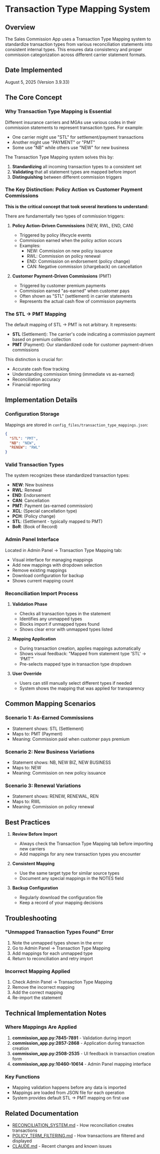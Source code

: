 # Transaction Type Mapping System

## Overview
The Sales Commission App uses a Transaction Type Mapping system to standardize transaction types from various reconciliation statements into consistent internal types. This ensures data consistency and proper commission categorization across different carrier statement formats.

## Date Implemented
August 5, 2025 (Version 3.9.33)

## The Core Concept

### Why Transaction Type Mapping is Essential
Different insurance carriers and MGAs use various codes in their commission statements to represent transaction types. For example:
- One carrier might use "STL" for settlement/payment transactions
- Another might use "PAYMENT" or "PMT" 
- Some use "NB" while others use "NEW" for new business

The Transaction Type Mapping system solves this by:
1. **Standardizing** all incoming transaction types to a consistent set
2. **Validating** that all statement types are mapped before import
3. **Distinguishing** between different commission triggers

### The Key Distinction: Policy Action vs Customer Payment Commissions

**This is the critical concept that took several iterations to understand:**

There are fundamentally two types of commission triggers:

1. **Policy Action-Driven Commissions** (NEW, RWL, END, CAN)
   - Triggered by policy lifecycle events
   - Commission earned when the policy action occurs
   - Examples:
     - NEW: Commission on new policy issuance
     - RWL: Commission on policy renewal
     - END: Commission on endorsement (policy change)
     - CAN: Negative commission (chargeback) on cancellation

2. **Customer Payment-Driven Commissions** (PMT)
   - Triggered by customer premium payments
   - Commission earned "as-earned" when customer pays
   - Often shown as "STL" (settlement) in carrier statements
   - Represents the actual cash flow of commission payments

### The STL → PMT Mapping
The default mapping of STL → PMT is not arbitrary. It represents:
- **STL** (Settlement): The carrier's code indicating a commission payment based on premium collection
- **PMT** (Payment): Our standardized code for customer payment-driven commissions

This distinction is crucial for:
- Accurate cash flow tracking
- Understanding commission timing (immediate vs as-earned)
- Reconciliation accuracy
- Financial reporting

## Implementation Details

### Configuration Storage
Mappings are stored in `config_files/transaction_type_mappings.json`:
```json
{
  "STL": "PMT",
  "NB": "NEW",
  "RENEW": "RWL"
}
```

### Valid Transaction Types
The system recognizes these standardized transaction types:
- **NEW**: New business
- **RWL**: Renewal
- **END**: Endorsement
- **CAN**: Cancellation
- **PMT**: Payment (as-earned commission)
- **XCL**: (Special cancellation type)
- **PCH**: (Policy change)
- **STL**: (Settlement - typically mapped to PMT)
- **BoR**: (Book of Record)

### Admin Panel Interface
Located in Admin Panel → Transaction Type Mapping tab:
- Visual interface for managing mappings
- Add new mappings with dropdown selection
- Remove existing mappings
- Download configuration for backup
- Shows current mapping count

### Reconciliation Import Process

1. **Validation Phase**
   - Checks all transaction types in the statement
   - Identifies any unmapped types
   - Blocks import if unmapped types found
   - Shows clear error with unmapped types listed

2. **Mapping Application**
   - During transaction creation, applies mappings automatically
   - Shows visual feedback: "Mapped from statement type 'STL' → 'PMT'"
   - Pre-selects mapped type in transaction type dropdown

3. **User Override**
   - Users can still manually select different types if needed
   - System shows the mapping that was applied for transparency

## Common Mapping Scenarios

### Scenario 1: As-Earned Commissions
- Statement shows: STL (Settlement)
- Maps to: PMT (Payment)
- Meaning: Commission paid when customer pays premium

### Scenario 2: New Business Variations
- Statement shows: NB, NEW BIZ, NEW BUSINESS
- Maps to: NEW
- Meaning: Commission on new policy issuance

### Scenario 3: Renewal Variations
- Statement shows: RENEW, RENEWAL, REN
- Maps to: RWL
- Meaning: Commission on policy renewal

## Best Practices

1. **Review Before Import**
   - Always check the Transaction Type Mapping tab before importing new carriers
   - Add mappings for any new transaction types you encounter

2. **Consistent Mapping**
   - Use the same target type for similar source types
   - Document any special mappings in the NOTES field

3. **Backup Configuration**
   - Regularly download the configuration file
   - Keep a record of your mapping decisions

## Troubleshooting

### "Unmapped Transaction Types Found" Error
1. Note the unmapped types shown in the error
2. Go to Admin Panel → Transaction Type Mapping
3. Add mappings for each unmapped type
4. Return to reconciliation and retry import

### Incorrect Mapping Applied
1. Check Admin Panel → Transaction Type Mapping
2. Remove the incorrect mapping
3. Add the correct mapping
4. Re-import the statement

## Technical Implementation Notes

### Where Mappings Are Applied
1. **commission_app.py:7845-7891** - Validation during import
2. **commission_app.py:2857-2868** - Application during transaction creation
3. **commission_app.py:2508-2535** - UI feedback in transaction creation form
4. **commission_app.py:10460-10614** - Admin Panel mapping interface

### Key Functions
- Mapping validation happens before any data is imported
- Mappings are loaded from JSON file for each operation
- System provides default STL → PMT mapping on first use

## Related Documentation
- [RECONCILIATION_SYSTEM.md](RECONCILIATION_SYSTEM.md) - How reconciliation creates transactions
- [POLICY_TERM_FILTERING.md](POLICY_TERM_FILTERING.md) - How transactions are filtered and displayed
- [CLAUDE.md](../operations/CLAUDE.md) - Recent changes and known issues